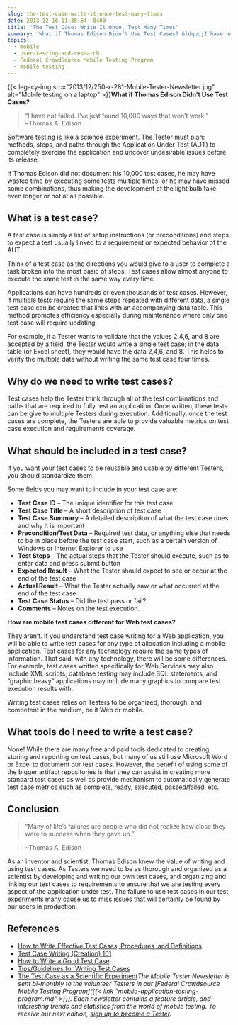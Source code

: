 ```yaml
---
slug: the-test-case-write-it-once-test-many-times
date: 2013-12-16 11:38:54 -0400
title: 'The Test Case: Write It Once, Test Many Times'
summary: 'What if Thomas Edison Didn’t Use Test Cases? &ldquo;I have not failed. I&#8217;ve just found 10,000 ways that won&#8217;t work.&rdquo; ~Thomas A. Edison Software testing is like a science experiment. The Tester must plan: methods, steps, and paths through the Application Under Test (AUT) to completely exercise the'
topics:
  - mobile
  - user-testing-and-research
  - Federal CrowdSource Mobile Testing Program
  - mobile-testing
---
```


{{< legacy-img src="2013/12/250-x-281-Mobile-Tester-Newsletter.jpg" alt="Mobile testing on a laptop" >}}**What if Thomas Edison Didn’t Use Test Cases?**

> “I have not failed. I&#8217;ve just found 10,000 ways that won&#8217;t work.” ~Thomas A. Edison

Software testing is like a science experiment. The Tester must plan: methods, steps, and paths through the Application Under Test (AUT) to completely exercise the application and uncover undesirable issues before its release.

If Thomas Edison did not document his 10,000 test cases, he may have wasted time by executing some tests multiple times, or he may have missed some combinations, thus making the development of the light bulb take even longer or not at all possible.

## What is a test case?

A test case is simply a list of setup instructions (or preconditions) and steps to expect a test usually linked to a requirement or expected behavior of the AUT.

Think of a test case as the directions you would give to a user to complete a task broken into the most basic of steps. Test cases allow almost anyone to execute the same test in the same way every time.

Applications can have hundreds or even thousands of test cases. However, if multiple tests require the same steps repeated with different data, a single test case can be created that links with an accompanying data table. This method promotes efficiency especially during maintenance where only one test case will require updating.

For example, if a Tester wants to validate that the values 2,4,6, and 8 are accepted by a field, the Tester would write a single test case; in the data table (or Excel sheet), they would have the data 2,4,6, and 8. This helps to verify the multiple data without writing the same test case four times.

## Why do we need to write test cases?

Test cases help the Tester think through all of the test combinations and paths that are required to fully test an application. Once written, these tests can be give to multiple Testers during execution. Additionally, once the test cases are complete, the Testers are able to provide valuable metrics on test case execution and requirements coverage.

## What should be included in a test case?

If you want your test cases to be reusable and usable by different Testers, you should standardize them.

Some fields you may want to include in your test case are:

  * **Test Case ID** – The unique identifier for this test case
  * **Test Case Title** – A short description of test case
  * **Test Case Summary** – A detailed description of what the test case does and why it is important
  * **Precondition/Test Data** – Required test data, or anything else that needs to be in place before the test case start, such as a certain version of Windows or Internet Explorer to use
  * **Test Steps** – The actual steps that the Tester should execute, such as to enter data and press submit button
  * **Expected Result** – What the Tester should expect to see or occur at the end of the test case
  * **Actual Result** – What the Tester actually saw or what occurred at the end of the test case
  * **Test Case Status** – Did the test pass or fail?
  * **Comments** – Notes on the test execution.

**How are mobile test cases different for Web test cases?**

They aren’t. If you understand test case writing for a Web application, you will be able to write test cases for any type of allocation including a mobile application. Test cases for any technology require the same types of information. That said, with any technology, there will be some differences. For example, test cases written specifically for Web Services may also include XML scripts, database testing may include SQL statements, and “graphic heavy” applications may include many graphics to compare test execution results with.

Writing test cases relies on Testers to be organized, thorough, and competent in the medium, be it Web or mobile.

## What tools do I need to write a test case?

None! While there are many free and paid tools dedicated to creating, storing and reporting on test cases, but many of us still use Microsoft Word or Excel to document our test cases. However, the benefit of using some of the bigger artifact repositories is that they can assist in creating more standard test cases as well as provide mechanism to automatically generate test case metrics such as complete, ready, executed, passed/failed, etc.

## **Conclusion**

> “Many of life&#8217;s failures are people who did not realize how close they were to success when they gave up.”
  
> ~Thomas A. Edison

As an inventor and scientist, Thomas Edison knew the value of writing and using test cases. As Testers we need to be as thorough and organized as a scientist by developing and writing our own test cases, and organizing and linking our test cases to requirements to ensure that we are testing every aspect of the application under test. The failure to use test cases in our test experiments many cause us to miss issues that will certainly be found by our users in production.

## **References**

  * <a class="wiki_link_ext" href="http://www.softwaretestinghelp.com/how-to-write-effective-test-cases-test-cases-procedures-and-definitions/" rel="nofollow">How to Write Effective Test Cases, Procedures, and Definitions</a>
  * <a class="wiki_link_ext" href="http://file:http://help.utest.com/testers/crash-courses/functional/test-case-writing-creation-101" rel="nofollow">Test Case Writing (Creation) 101</a>
  * <a class="wiki_link_ext" href="http://www.qualitytesting.info/profiles/blogs/how-to-write-a-good-test-case" rel="nofollow">How to Write a Good Test Case</a>
  * <a class="wiki_link_ext" href="http://www.softwaretestingclass.com/tips-guidelines-for-writing-test-cases/" rel="nofollow">Tips/Guidelines for Writing Test Cases</a>
  * <a class="wiki_link_ext" href="http://www.stickyminds.com/sitewide.asp?Function=edetail&ObjectType=ART&ObjectId=8965" rel="nofollow">The Test Case as a Scientific Experiment</a>_The Mobile Tester Newsletter is sent bi-monthly to the volunteer Testers in our [Federal Crowdsource Mobile Testing Program]({{< link "mobile-application-testing-program.md" >}}). Each newsletter contains a feature article, and interesting trends and statistics from the world of mobile testing. To receive our next edition, [sign up to become a Tester](https://docs.google.com/a/gsa.gov/spreadsheet/viewform?formkey=dGRJTFdQdjQ5VXNHUHFMbmNzUExhNnc6MQ#gid=0)._

 